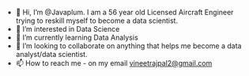 - 👋 Hi, I’m @Javaplum. I am a 56 year old Licensed Aircraft Engineer trying to reskill myself to become a data scientist.
- 👀 I’m interested in Data Science
- 🌱 I’m currently learning Data Analysis
- 💞️ I’m looking to collaborate on anything that helps me become a data analyst/data scientist.
- 📫 How to reach me - on my email vineetrajpal2@gmail.com

<!---
Javaplum/Javaplum is a ✨ special ✨ repository because its `README.md` (this file) appears on your GitHub profile.
You can click the Preview link to take a look at your changes.
--->
